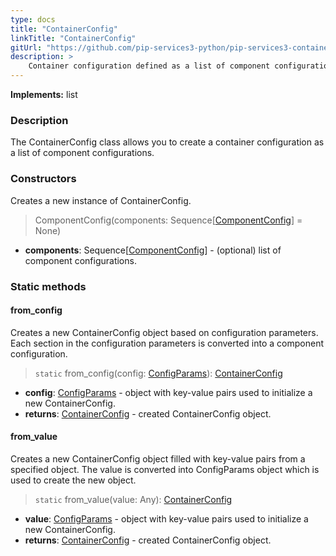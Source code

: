 ```yaml
---
type: docs
title: "ContainerConfig"
linkTitle: "ContainerConfig"
gitUrl: "https://github.com/pip-services3-python/pip-services3-container-python"
description: >
    Container configuration defined as a list of component configurations.
---
```


**Implements:** list

### Description

The ContainerConfig class allows you to create a container configuration as a list of component configurations.

### Constructors
Creates a new instance of ContainerConfig.

> ComponentConfig(components: Sequence[[ComponentConfig](../component_config)] = None)

- **components**: Sequence[[ComponentConfig](../component_config)] - (optional) list of component configurations.


### Static methods

#### from_config
Creates a new ContainerConfig object based on configuration parameters.
Each section in the configuration parameters is converted into a component configuration.

> `static` from_config(config: [ConfigParams](../../../commons/config/config_params)): [ContainerConfig]()

- **config**: [ConfigParams](../../../commons/config/config_params) - object with key-value pairs used to initialize a new ContainerConfig.
- **returns**: [ContainerConfig]() - created ContainerConfig object.


#### from_value
Creates a new ContainerConfig object filled with key-value pairs from a specified object.
The value is converted into ConfigParams object which is used to create the new object.

> `static` from_value(value: Any): [ContainerConfig]()

- **value**: [ConfigParams](../../../commons/config/config_params) - object with key-value pairs used to initialize a new ContainerConfig.
- **returns**: [ContainerConfig]() - created ContainerConfig object.
